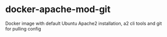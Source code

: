 # docker-apache-mod-git
Docker image with default Ubuntu Apache2 installation, a2 cli tools and git for pulling config
